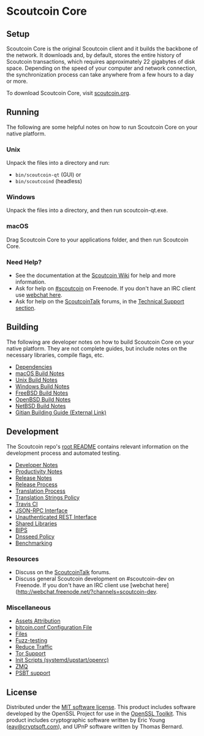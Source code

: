 Scoutcoin Core
=============

Setup
---------------------
Scoutcoin Core is the original Scoutcoin client and it builds the backbone of the network. It downloads and, by default, stores the entire history of Scoutcoin transactions, which requires approximately 22 gigabytes of disk space. Depending on the speed of your computer and network connection, the synchronization process can take anywhere from a few hours to a day or more.

To download Scoutcoin Core, visit [scoutcoin.org](https://scoutcoin.org/).

Running
---------------------
The following are some helpful notes on how to run Scoutcoin Core on your native platform.

### Unix

Unpack the files into a directory and run:

- `bin/scoutcoin-qt` (GUI) or
- `bin/scoutcoind` (headless)

### Windows

Unpack the files into a directory, and then run scoutcoin-qt.exe.

### macOS

Drag Scoutcoin Core to your applications folder, and then run Scoutcoin Core.

### Need Help?

* See the documentation at the [Scoutcoin Wiki](https://scoutcoin.info/)
for help and more information.
* Ask for help on [#scoutcoin](http://webchat.freenode.net?channels=scoutcoin) on Freenode. If you don't have an IRC client use [webchat here](http://webchat.freenode.net?channels=scoutcoin).
* Ask for help on the [ScoutcoinTalk](https://scoutcointalk.io/) forums, in the [Technical Support section](https://scoutcointalk.io/c/technical-support).

Building
---------------------
The following are developer notes on how to build Scoutcoin Core on your native platform. They are not complete guides, but include notes on the necessary libraries, compile flags, etc.

- [Dependencies](dependencies.md)
- [macOS Build Notes](build-osx.md)
- [Unix Build Notes](build-unix.md)
- [Windows Build Notes](build-windows.md)
- [FreeBSD Build Notes](build-freebsd.md)
- [OpenBSD Build Notes](build-openbsd.md)
- [NetBSD Build Notes](build-netbsd.md)
- [Gitian Building Guide (External Link)](https://github.com/bitcoin-core/docs/blob/master/gitian-building.md)

Development
---------------------
The Scoutcoin repo's [root README](/README.md) contains relevant information on the development process and automated testing.

- [Developer Notes](developer-notes.md)
- [Productivity Notes](productivity.md)
- [Release Notes](release-notes.md)
- [Release Process](release-process.md)
- [Translation Process](translation_process.md)
- [Translation Strings Policy](translation_strings_policy.md)
- [Travis CI](travis-ci.md)
- [JSON-RPC Interface](JSON-RPC-interface.md)
- [Unauthenticated REST Interface](REST-interface.md)
- [Shared Libraries](shared-libraries.md)
- [BIPS](bips.md)
- [Dnsseed Policy](dnsseed-policy.md)
- [Benchmarking](benchmarking.md)

### Resources
* Discuss on the [ScoutcoinTalk](https://scoutcointalk.io/) forums.
* Discuss general Scoutcoin development on #scoutcoin-dev on Freenode. If you don't have an IRC client use [webchat here](http://webchat.freenode.net/?channels=scoutcoin-dev.

### Miscellaneous
- [Assets Attribution](assets-attribution.md)
- [bitcoin.conf Configuration File](bitcoin-conf.md)
- [Files](files.md)
- [Fuzz-testing](fuzzing.md)
- [Reduce Traffic](reduce-traffic.md)
- [Tor Support](tor.md)
- [Init Scripts (systemd/upstart/openrc)](init.md)
- [ZMQ](zmq.md)
- [PSBT support](psbt.md)

License
---------------------
Distributed under the [MIT software license](/COPYING).
This product includes software developed by the OpenSSL Project for use in the [OpenSSL Toolkit](https://www.openssl.org/). This product includes
cryptographic software written by Eric Young ([eay@cryptsoft.com](mailto:eay@cryptsoft.com)), and UPnP software written by Thomas Bernard.
